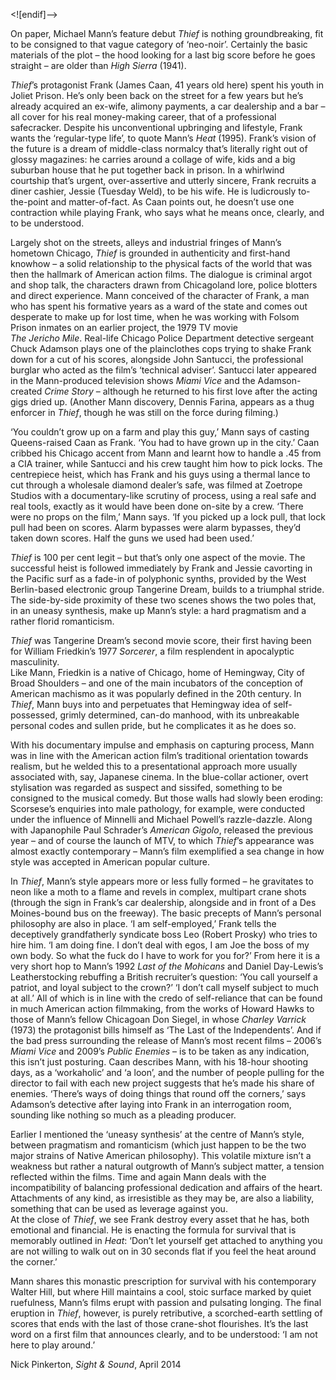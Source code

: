 <![endif]-->

On paper, Michael Mann’s feature debut _Thief_ is nothing groundbreaking, fit to be consigned to that vague category of ‘neo-noir’. Certainly the basic materials of the plot – the hood looking for a last big score before he goes straight – are older than _High Sierra_ (1941).

_Thief_’s protagonist Frank (James Caan, 41 years old here) spent his youth in Joliet Prison. He’s only been back on the street for a few years but he’s already acquired an ex-wife, alimony payments, a car dealership and a bar – all cover for his real money-making career, that of a professional safecracker. Despite his unconventional upbringing and lifestyle, Frank wants the ‘regular-type life’, to quote Mann’s _Heat_ (1995). Frank’s vision of the future is a dream of middle-class normalcy that’s literally right out of glossy magazines: he carries around a collage of wife, kids and a big suburban house that he put together back in prison. In a whirlwind courtship that’s urgent, over-assertive and utterly sincere, Frank recruits a diner cashier, Jessie (Tuesday Weld), to be his wife. He is ludicrously to-the-point and matter-of-fact. As Caan points out, he doesn’t use one contraction while playing Frank, who says what he means once, clearly, and to be understood.

Largely shot on the streets, alleys and industrial fringes of Mann’s hometown Chicago, _Thief_ is grounded in authenticity and first-hand knowhow – a solid relationship to the physical facts of the world that was then the hallmark of American action films. The dialogue is criminal argot and shop talk, the characters drawn from Chicagoland lore, police blotters and direct experience. Mann conceived of the character of Frank, a man who has spent his formative years as a ward of the state and comes out desperate to make up for lost time, when he was working with Folsom Prison inmates on an earlier project, the 1979 TV movie  
_The Jericho Mile_. Real-life Chicago Police Department detective sergeant Chuck Adamson plays one of the plainclothes cops trying to shake Frank down for a cut of his scores, alongside John Santucci, the professional burglar who acted as the film’s ‘technical adviser’. Santucci later appeared in the Mann-produced television shows _Miami Vice_ and the Adamson-created _Crime Story_ – although he returned to his first love after the acting gigs dried up. (Another Mann discovery, Dennis Farina, appears as a thug enforcer in _Thief_, though he was still on the force during filming.)

‘You couldn’t grow up on a farm and play this guy,’ Mann says of casting Queens-raised Caan as Frank. ‘You had to have grown up in the city.’ Caan cribbed his Chicago accent from Mann and learnt how to handle a .45 from a CIA trainer, while Santucci and his crew taught him how to pick locks. The centrepiece heist, which has Frank and his guys using a thermal lance to cut through a wholesale diamond dealer’s safe, was filmed at Zoetrope Studios with a documentary-like scrutiny of process, using a real safe and real tools, exactly as it would have been done on-site by a crew. ‘There were no props on the film,’ Mann says. ‘If you picked up a lock pull, that lock pull had been on scores. Alarm bypasses were alarm bypasses, they’d taken down scores. Half the guns we used had been used.’

_Thief_ is 100 per cent legit – but that’s only one aspect of the movie. The successful heist is followed immediately by Frank and Jessie cavorting in the Pacific surf as a fade-in of polyphonic synths, provided by the West Berlin-based electronic group Tangerine Dream, builds to a triumphal stride. The side-by-side proximity of these two scenes shows the two poles that, in an uneasy synthesis, make up Mann’s style: a hard pragmatism and a rather florid romanticism.

_Thief_ was Tangerine Dream’s second movie score, their first having been for William Friedkin’s 1977 _Sorcerer_, a film resplendent in apocalyptic masculinity.  
Like Mann, Friedkin is a native of Chicago, home of Hemingway, City of Broad Shoulders – and one of the main incubators of the conception of American machismo as it was popularly defined in the 20th century. In _Thief_, Mann buys into and perpetuates that Hemingway idea of self-possessed, grimly determined, can-do manhood, with its unbreakable personal codes and sullen pride, but he complicates it as he does so.

With his documentary impulse and emphasis on capturing process, Mann was in line with the American action film’s traditional orientation towards realism, but he welded this to a presentational approach more usually associated with, say, Japanese cinema. In the blue-collar actioner, overt stylisation was regarded as suspect and sissifed, something to be consigned to the musical comedy. But those walls had slowly been eroding: Scorsese’s enquiries into male pathology, for example, were conducted under the influence of Minnelli and Michael Powell’s razzle-dazzle. Along with Japanophile Paul Schrader’s _American Gigolo_, released the previous year – and of course the launch of MTV, to which _Thief_’s appearance was almost exactly contemporary – Mann’s film exemplified a sea change in how style was accepted in American popular culture.

In _Thief_, Mann’s style appears more or less fully formed – he gravitates to neon like a moth to a flame and revels in complex, multipart crane shots (through the sign in Frank’s car dealership, alongside and in front of a Des Moines-bound bus on the freeway). The basic precepts of Mann’s personal philosophy are also in place. ‘I am self-employed,’ Frank tells the deceptively grandfatherly syndicate boss Leo (Robert Prosky) who tries to hire him. ‘I am doing fine. I don’t deal with egos, I am Joe the boss of my own body. So what the fuck do I have to work for you for?’ From here it is a very short hop to Mann’s 1992 _Last of the Mohicans_ and Daniel Day-Lewis’s Leatherstocking rebuffing a British recruiter’s question: ‘You call yourself a patriot, and loyal subject to the crown?’ ‘I don’t call myself subject to much at all.’ All of which is in line with the credo of self-reliance that can be found in much American action filmmaking, from the works of Howard Hawks to those of Mann’s fellow Chicagoan Don Siegel, in whose _Charley Varrick_ (1973) the protagonist bills himself as ‘The Last of the Independents’. And if the bad press surrounding the release of Mann’s most recent films – 2006’s _Miami Vice_ and 2009’s _Public Enemies_ – is to be taken as any indication, this isn’t just posturing. Caan describes Mann, with his 18-hour shooting days, as a ‘workaholic’ and ‘a loon’, and the number of people pulling for the director to fail with each new project suggests that he’s made his share of enemies. ‘There’s ways of doing things that round off the corners,’ says Adamson’s detective after laying into Frank in an interrogation room, sounding like nothing so much as a pleading producer.

Earlier I mentioned the ‘uneasy synthesis’ at the centre of Mann’s style, between pragmatism and romanticism (which just happen to be the two major strains of Native American philosophy). This volatile mixture isn’t a weakness but rather a natural outgrowth of Mann’s subject matter, a tension reflected within the films. Time and again Mann deals with the incompatibility of balancing professional dedication and affairs of the heart. Attachments of any kind, as irresistible as they may be, are also a liability, something that can be used as leverage against you.  
At the close of _Thief_, we see Frank destroy every asset that he has, both emotional and financial. He is enacting the formula for survival that is memorably outlined in _Heat_: ‘Don’t let yourself get attached to anything you are not willing to walk out on in 30 seconds flat if you feel the heat around the corner.’

Mann shares this monastic prescription for survival with his contemporary Walter Hill, but where Hill maintains a cool, stoic surface marked by quiet ruefulness, Mann’s films erupt with passion and pulsating longing. The final eruption in _Thief_, however, is purely retributive, a scorched-earth settling of scores that ends with the last of those crane-shot flourishes. It’s the last word on a first film that announces clearly, and to be understood: ‘I am not here to play around.’

Nick Pinkerton, _Sight & Sound_, April 2014


<!--stackedit_data:
eyJoaXN0b3J5IjpbLTIxMDMxMDE3NV19
-->